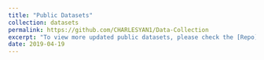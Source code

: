 ```yaml
---
title: "Public Datasets"
collection: datasets
permalink: https://github.com/CHARLESYAN1/Data-Collection
excerpt: "To view more updated public datasets, please check the [Repo](https://github.com/CHARLESYAN1/Data-Collection) "
date: 2019-04-19
---
```

